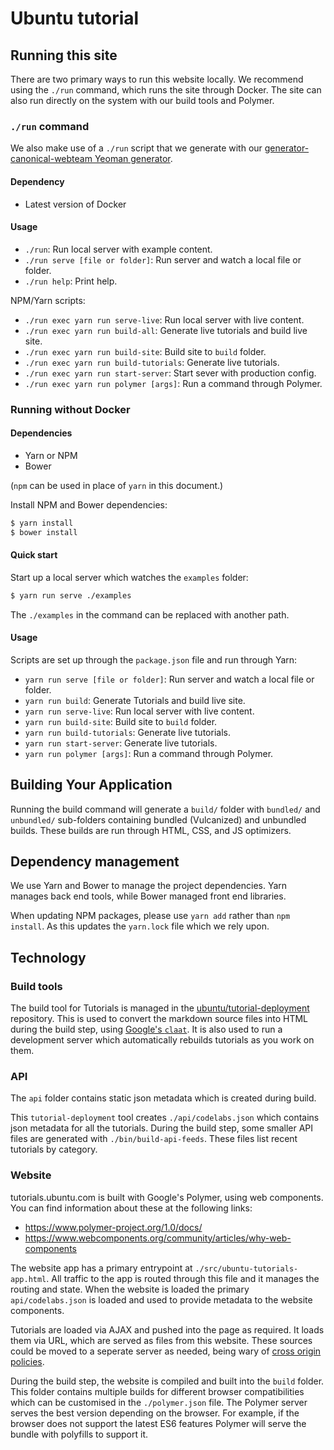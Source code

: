 # Ubuntu tutorial

## Running this site

There are two primary ways to run this website locally. We recommend using the `./run` command, which runs the site through Docker. The site can also run directly on the system with our build tools and Polymer.


### `./run` command

We also make use of a `./run` script that we generate with our [generator-canonical-webteam Yeoman generator](https://github.com/canonical-webteam/generator-canonical-webteam).

#### Dependency

- Latest version of Docker


#### Usage

- `./run`: Run local server with example content.
- `./run serve [file or folder]`: Run server and watch a local file or folder.
- `./run help`: Print help.

NPM/Yarn scripts:
- `./run exec yarn run serve-live`: Run local server with live content.
- `./run exec yarn run build-all`: Generate live tutorials and build live site.
- `./run exec yarn run build-site`: Build site to `build` folder.
- `./run exec yarn run build-tutorials`: Generate live tutorials.
- `./run exec yarn run start-server`: Start sever with production config.
- `./run exec yarn run polymer [args]`: Run a command through Polymer.


### Running without Docker


#### Dependencies

- Yarn or NPM
- Bower

(`npm` can be used in place of `yarn` in this document.)

Install NPM and Bower dependencies:
``` bash
$ yarn install
$ bower install
```


#### Quick start

Start up a local server which watches the `examples` folder:

``` bash
$ yarn run serve ./examples
```

The `./examples` in the command can be replaced with another path.


#### Usage

Scripts are set up through the `package.json` file and run through Yarn:

- `yarn run serve [file or folder]`: Run server and watch a local file or folder.
- `yarn run build`: Generate Tutorials and build live site.
- `yarn run serve-live`: Run local server with live content.
- `yarn run build-site`: Build site to `build` folder.
- `yarn run build-tutorials`: Generate live tutorials.
- `yarn run start-server`: Generate live tutorials.
- `yarn run polymer [args]`: Run a command through Polymer.


## Building Your Application

Running the build command will generate a `build/` folder with `bundled/` and `unbundled/` sub-folders containing bundled (Vulcanized) and unbundled builds. These builds are run through HTML, CSS, and JS optimizers.


## Dependency management

We use Yarn and Bower to manage the project dependencies. Yarn manages back end tools, while Bower managed front end libraries.

When updating NPM packages, please use `yarn add` rather than `npm install`. As this updates the `yarn.lock` file which we rely upon.


## Technology


### Build tools

The build tool for Tutorials is managed in the [ubuntu/tutorial-deployment](https://github.com/ubuntu/tutorial-deployment) repository. This is used to convert the markdown source files into HTML during the build step, using [Google's `claat`](https://github.com/googlecodelabs/tools/tree/master/claat). It is also used to run a development server which automatically rebuilds tutorials as you work on them.

### API
The `api` folder contains static json metadata which is created during build.

This `tutorial-deployment` tool creates `./api/codelabs.json` which contains json metadata for all the tutorials. During the build step, some smaller API files are generated with `./bin/build-api-feeds`. These files list recent tutorials by category.

### Website

tutorials.ubuntu.com is built with Google's Polymer, using web components. You can find information about these at the following links:

 - https://www.polymer-project.org/1.0/docs/
 - https://www.webcomponents.org/community/articles/why-web-components

The website app has a primary entrypoint at `./src/ubuntu-tutorials-app.html`. All traffic to the app is routed through this file and it manages the routing and state. When the website is loaded the primary `api/codelabs.json` is loaded and used to provide metadata to the website components.

Tutorials are loaded via AJAX and pushed into the page as required. It loads them via URL, which are served as files from this website. These sources could be moved to a seperate server as needed, being wary of [cross origin policies](https://developer.mozilla.org/en-US/docs/Web/HTTP/CORS).

During the build step, the website is compiled and built into the `build` folder. This folder contains multiple builds for different browser compatibilities which can be customised in the `./polymer.json` file. The Polymer server serves the best version depending on the browser. For example, if the browser does not support the latest ES6 features Polymer will serve the bundle with polyfills to support it.
